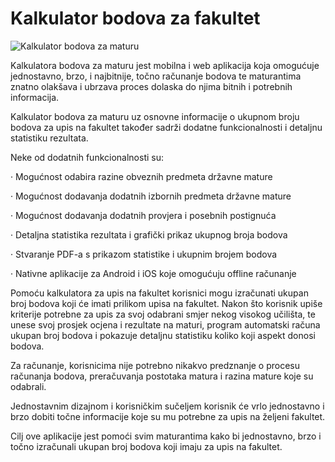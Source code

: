# Kalkulator bodova za fakultet

![Kalkulator bodova za maturu](https://lh3.googleusercontent.com/Ff1t5J9RWJWcrrICDfONRWerp--SwtrYrHj3VHMcfRMaR0aFNUrkYsy1PtpzJ8uFCflG)

Kalkulatora bodova za maturu jest mobilna i web aplikacija koja omogućuje jednostavno, brzo, i najbitnije, točno računanje bodova te maturantima znatno olakšava i ubrzava proces dolaska do njima bitnih i potrebnih informacija.

Kalkulator bodova za maturu uz osnovne informacije o ukupnom broju bodova za upis na fakultet također sadrži dodatne funkcionalnosti i detaljnu statistiku rezultata.

Neke od dodatnih funkcionalnosti su:

·      Mogućnost odabira razine obveznih predmeta državne mature

·      Mogućnost dodavanja dodatnih izbornih predmeta državne mature

·      Mogućnost dodavanja dodatnih provjera i posebnih postignuća

·      Detaljna statistika rezultata i grafički prikaz ukupnog broja bodova

·      Stvaranje PDF-a s prikazom statistike i ukupnim brojem bodova

·      Nativne aplikacije za Android i iOS koje omogućuju offline računanje

Pomoću kalkulatora za upis na fakultet korisnici mogu izračunati ukupan broj bodova koji će imati prilikom upisa na fakultet. Nakon što korisnik upiše kriterije potrebne za upis za svoj odabrani smjer nekog visokog učilišta, te unese svoj prosjek ocjena i rezultate na maturi, program automatski računa ukupan broj bodova i pokazuje detaljnu statistiku koliko koji aspekt donosi bodova.

Za računanje, korisnicima nije potrebno nikakvo predznanje o procesu računanja bodova, preračuvanja postotaka matura i razina mature koje su odabrali.

Jednostavnim dizajnom i korisničkim sučeljem korisnik će vrlo jednostavno i brzo dobiti točne informacije koje su mu potrebne za upis na željeni fakultet.

Cilj ove aplikacije jest pomoći svim maturantima kako bi jednostavno, brzo i točno izračunali ukupan broj bodova koji imaju za upis na fakultet.
